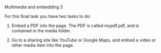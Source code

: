 Multimedia and embedding 3

For this final task you have two tasks to do:

1. Embed a PDF into the page. The PDF is called mypdf.pdf, and is contained in the media folder.

2. Go to a sharing site like YouTube or Google Maps, and embed a video or other media item into the page.
